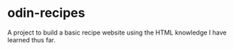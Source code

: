 # odin-recipes

A project to build a basic recipe website using the HTML knowledge I have learned thus far.

